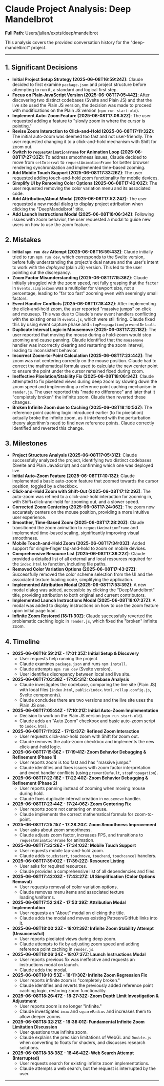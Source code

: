 # Claude Project Analysis: Deep Mandelbrot

**Full Path**: Users/julian/expts/deep/mandelbrot

This analysis covers the provided conversation history for the "deep-mandelbrot" project.

---

## 1. Significant Decisions

*   **Initial Project Setup Strategy (2025-06-08T16:59:24Z)**: Claude decided to first examine `package.json` and project structure before attempting to run it, a standard and logical first step.
*   **Focus on Plain JavaScript Version (2025-06-08T17:05:44Z)**: After discovering two distinct codebases (Svelte and Plain JS) and that the live site used the Plain JS version, the decision was made to proceed with modifications on the Plain JS version (`npm run start-old`).
*   **Implement Auto-Zoom Feature (2025-06-08T17:08:52Z)**: The user requested adding a feature to "slowly zoom in where the cursor is pointing."
*   **Revise Zoom Interaction to Click-and-Hold (2025-06-08T17:11:32Z)**: The initial auto-zoom was deemed too fast and not user-friendly. The user requested changing it to a click-and-hold mechanism with Shift for zoom out.
*   **Switch to `requestAnimationFrame` for Animation Loop (2025-06-08T17:27:33Z)**: To address smoothness issues, Claude decided to move from `setInterval` to `requestAnimationFrame` for better browser rendering synchronization and implemented time-based zooming.
*   **Add Mobile Touch Support (2025-06-08T17:33:26Z)**: The user requested adding touch-and-hold zoom functionality for mobile devices.
*   **Simplify UI by Removing Color Options (2025-06-08T17:42:03Z)**: The user requested removing the color variation menu and its associated code.
*   **Add Attribution/About Modal (2025-06-08T17:52:24Z)**: The user requested a new modal dialog to display project attribution when clicking the "DeepMandelbrot" title.
*   **Add Launch Instructions Modal (2025-06-08T18:06:34Z)**: Following issues with zoom behavior, the user requested a modal to guide new users on how to use the zoom feature.

## 2. Mistakes

*   **Initial `npm run dev` Attempt (2025-06-08T16:59:43Z)**: Claude initially tried to run `npm run dev`, which corresponds to the Svelte version, before fully understanding the project's dual nature and the user's intent to work with the *deployed* (plain JS) version. This led to the user pointing out the discrepancy.
*   **Zoom Factor Misunderstanding (2025-06-08T17:15:36Z)**: Claude initially struggled with the zoom speed, not fully grasping that the `factor` in `Events.simpleZoom` was a multiplier for viewport size, not a percentage, leading to "far too fast" zooming even with seemingly small factors.
*   **Event Handler Conflicts (2025-06-08T17:18:43Z)**: After implementing the click-and-hold zoom, the user reported "massive jumps" on click and mouseup. This was due to Claude's new event handlers conflicting with the existing ones in `events.js`, which were still firing. Claude fixed this by using event capture phase and `stopPropagation`/`preventDefault`.
*   **Duplicate Interval Logic in Mousemove (2025-06-08T17:22:18Z)**: The user reported that moving the mouse during a hold-zoom would stop zooming and cause panning. Claude identified that the `mousemove` handler was incorrectly clearing and restarting the zoom interval, leading to inconsistent behavior.
*   **Incorrect Zoom-to-Point Calculation (2025-06-08T17:23:44Z)**: The zoom was not centering correctly on the mouse position. Claude had to correct the mathematical formula used to calculate the new center point to ensure the point under the cursor remained fixed during zoom.
*   **Ineffective Pixelation/Stability Fix (2025-06-08T18:06:34Z)**: Claude attempted to fix pixelated views during deep zoom by slowing down the zoom speed and implementing a reference point caching mechanism in `render.js`. The user reported this "made no difference" and later that it "completely broken" the infinite zoom. Claude then reverted these changes.
*   **Broken Infinite Zoom due to Caching (2025-06-08T18:10:53Z)**: The reference point caching logic introduced earlier (to fix pixelation) actually broke the infinite zoom, as it interfered with the perturbation theory algorithm's need to find new reference points. Claude correctly identified and reverted this change.

## 3. Milestones

*   **Project Structure Analysis (2025-06-08T17:05:31Z)**: Claude successfully analyzed the project, identifying two distinct codebases (Svelte and Plain JavaScript) and confirming which one was deployed live.
*   **Initial Auto-Zoom Feature (2025-06-08T17:10:13Z)**: Claude implemented a basic auto-zoom feature that zoomed towards the cursor position, toggled by a checkbox.
*   **Click-and-Hold Zoom with Shift-Out (2025-06-08T17:12:29Z)**: The auto-zoom was refined to a click-and-hold interaction for zooming in, with Shift+click-and-hold for zooming out, and a slower speed.
*   **Corrected Zoom Centering (2025-06-08T17:24:06Z)**: The zoom now accurately centers on the mouse position, providing a more intuitive user experience.
*   **Smoother, Time-Based Zoom (2025-06-08T17:28:20Z)**: Claude transitioned the zoom animation to `requestAnimationFrame` and implemented time-based scaling, significantly improving visual smoothness.
*   **Mobile Touch-and-Hold Zoom (2025-06-08T17:34:03Z)**: Added support for single-finger tap-and-hold to zoom on mobile devices.
*   **Comprehensive Resource List (2025-06-08T17:39:22Z)**: Claude provided a detailed list of all external and local resources required for the `index.html` to function, including file paths.
*   **Removed Color Variation Options (2025-06-08T17:43:27Z)**: Successfully removed the color scheme selection from the UI and the associated texture loading code, simplifying the application.
*   **Implemented Attribution Modal (2025-06-08T17:53:39Z)**: A new modal dialog was added, accessible by clicking the "DeepMandelbrot" title, providing attribution to both original and current contributors.
*   **Implemented Launch Instructions Modal (2025-06-08T18:07:37Z)**: A modal was added to display instructions on how to use the zoom feature upon initial page load.
*   **Infinite Zoom Restored (18:11:30Z)**: Claude successfully reverted the problematic caching logic in `render.js`, which fixed the "broken" infinite zoom.

## 4. Timeline

*   **2025-06-08T16:59:21Z - 17:01:35Z: Initial Setup & Discovery**
    *   User requests help running the project.
    *   Claude examines `package.json` and runs `npm install`.
    *   Claude attempts `npm run dev` (Svelte version).
    *   User identifies discrepancy between local and live site.
*   **2025-06-08T17:03:38Z - 17:05:31Z: Codebase Analysis**
    *   Claude investigates the codebase, comparing the live site (Plain JS) with local files (`index.html`, `public/index.html`, `rollup.config.js`, Svelte components).
    *   Claude concludes there are two versions and the live site uses the Plain JS one.
*   **2025-06-08T17:05:44Z - 17:10:21Z: Initial Auto-Zoom Implementation**
    *   Decision to work on the Plain JS version (`npm run start-old`).
    *   Claude adds an "Auto Zoom" checkbox and basic auto-zoom script to `index.html`.
*   **2025-06-08T17:11:32Z - 17:12:37Z: Refined Zoom Interaction**
    *   User requests click-and-hold zoom with Shift for zoom out.
    *   Claude removes the auto-zoom checkbox and implements the new click-and-hold logic.
*   **2025-06-08T17:15:36Z - 17:19:41Z: Zoom Behavior Debugging & Refinement (Phase 1)**
    *   User reports zoom is too fast and has "massive jumps."
    *   Claude identifies and fixes issues with zoom factor interpretation and event handler conflicts (using `preventDefault`, `stopPropagation`).
*   **2025-06-08T17:22:18Z - 17:22:40Z: Zoom Behavior Debugging & Refinement (Phase 2)**
    *   User reports panning instead of zooming when moving mouse during hold.
    *   Claude fixes duplicate interval creation in `mousemove` handler.
*   **2025-06-08T17:23:44Z - 17:24:06Z: Zoom Centering Fix**
    *   User reports zoom not centering on mouse.
    *   Claude implements the correct mathematical formula for zoom-to-point.
*   **2025-06-08T17:25:15Z - 17:28:20Z: Zoom Smoothness Improvement**
    *   User asks about zoom smoothness.
    *   Claude adjusts zoom factor, increases FPS, and transitions to `requestAnimationFrame` for animation.
*   **2025-06-08T17:33:26Z - 17:34:03Z: Mobile Touch Support**
    *   User requests mobile tap-and-hold zoom.
    *   Claude adds `touchstart`, `touchmove`, `touchend`, `touchcancel` handlers.
*   **2025-06-08T17:39:02Z - 17:39:22Z: Resource Listing**
    *   User asks for required resources.
    *   Claude provides a comprehensive list of all dependencies and files.
*   **2025-06-08T17:42:03Z - 17:43:27Z: UI Simplification (Color Options Removal)**
    *   User requests removal of color variation options.
    *   Claude removes menu items and associated texture loading/uniforms.
*   **2025-06-08T17:52:24Z - 17:53:39Z: Attribution Modal Implementation**
    *   User requests an "About" modal on clicking the title.
    *   Claude adds the modal and moves existing Patreon/GitHub links into it.
*   **2025-06-08T18:00:23Z - 18:01:39Z: Infinite Zoom Stability Attempt (Unsuccessful)**
    *   User reports pixelated views during deep zoom.
    *   Claude attempts to fix by adjusting zoom speed and adding reference point caching in `render.js`.
*   **2025-06-08T18:06:34Z - 18:07:37Z: Launch Instructions Modal**
    *   User reports previous fix was ineffective and requests an instructions modal on launch.
    *   Claude adds the modal.
*   **2025-06-08T18:10:53Z - 18:11:30Z: Infinite Zoom Regression Fix**
    *   User reports infinite zoom is "completely broken."
    *   Claude identifies and reverts the previously added reference point caching logic, restoring zoom functionality.
*   **2025-06-08T18:26:47Z - 18:27:32Z: Zoom Depth Limit Investigation & Adjustment**
    *   User reports zoom is no longer "infinite."
    *   Claude investigates `imax` and `squareRadius` and increases them to allow deeper zooms.
*   **2025-06-08T18:32:21Z - 18:38:01Z: Fundamental Infinite Zoom Limitation Discussion**
    *   User questions true infinite zoom.
    *   Claude explains the precision limitations of WebGL and `Double.js` when converting to floats for shaders, and discusses research solutions.
*   **2025-06-08T18:38:38Z - 18:46:42Z: Web Search Attempt (Interrupted)**
    *   User requests search for existing infinite zoom implementations.
    *   Claude attempts a web search, but the request is interrupted by the user.

---

<!-- Last run: 2025-07-03T23:12:20.012355 -->